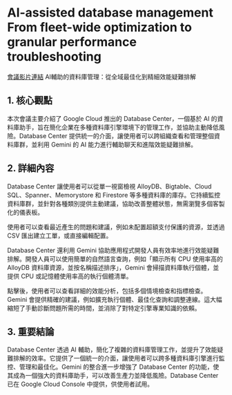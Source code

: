 # AI-assisted database management From fleet-wide optimization to granular performance troubleshooting

[會議影片連結](https://www.youtube.com/watch?v=1yZU7s1mKsA)
AI輔助的資料庫管理：從全域最佳化到精細效能疑難排解

## 1. 核心觀點

本次會議主要介紹了 Google Cloud 推出的 Database Center，一個基於 AI 的資料庫助手，旨在簡化企業在多種資料庫引擎環境下的管理工作，並協助主動降低風險。Database Center 提供統一的介面，讓使用者可以跨組織查看和管理整個資料庫群，並利用 Gemini 的 AI 能力進行輔助聊天和進階效能疑難排解。

## 2. 詳細內容

Database Center 讓使用者可以從單一視窗檢視 AlloyDB、Bigtable、Cloud SQL、Spanner、Memorystore 和 Firestore 等多種資料庫的庫存。它持續監控資料庫群，並針對各種類別提供主動建議，協助改善整體狀態，無需瀏覽多個客製化的儀表板。

使用者可以查看最近產生的問題和建議，例如未配置超額支付保護的資源，並透過 CSV 匯出建立工單，或直接編輯配置。

Database Center 還利用 Gemini 協助應用程式開發人員有效率地進行效能疑難排解。開發人員可以使用簡單的自然語言查詢，例如「顯示所有 CPU 使用率高的 AlloyDB 資料庫資源，並按名稱描述排序」，Gemini 會掃描資料庫執行個體，並提供 CPU 或記憶體使用率高的執行個體清單。

點擊後，使用者可以查看詳細的效能分析，包括多個情境檢查和指標檢查。Gemini 會提供精確的建議，例如擴充執行個體、最佳化查詢和調整連線。這大幅縮短了手動診斷問題所需的時間，並消除了對特定引擎專業知識的依賴。

## 3. 重要結論

Database Center 透過 AI 輔助，簡化了複雜的資料庫管理工作，並提升了效能疑難排解的效率。它提供了一個統一的介面，讓使用者可以跨多種資料庫引擎進行監控、管理和最佳化。Gemini 的整合進一步增強了 Database Center 的功能，使其成為一個強大的資料庫助手，可以改善生產力並降低風險。Database Center 已在 Google Cloud Console 中提供，供使用者試用。
